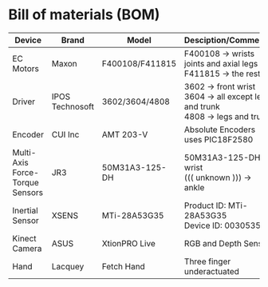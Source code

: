 # Bill of materials (BOM)


Device | Brand | Model | Desciption/Comments
---|---|---|---
EC Motors|Maxon|F400108/F411815|F400108 -> wrists joints and axial legs<br/> F411815 -> the rest
Driver|IPOS Technosoft|3602/3604/4808|3602 -> front wrist<br/>3604 -> all except legs and trunk<br/>4808 -> legs and trunk<br/>
Encoder|CUI Inc|AMT 203-V|Absolute Encoders uses PIC18F2580
Multi-Axis Force-Torque Sensors|JR3|50M31A3-125-DH|50M31A3-125-DH -> wrist<br/>((( unknown ))) -> ankle
Inertial Sensor|XSENS|MTi-28A53G35|Product ID: MTi-28A53G35<br/> Device ID: 00305355<br/>
Kinect Camera|ASUS|XtionPRO Live|RGB and Depth Sensor
Hand|Lacquey|Fetch Hand|Three finger underactuated
